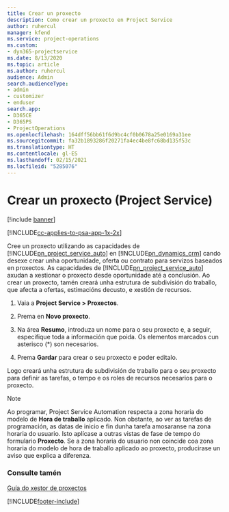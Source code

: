 ```yaml
---
title: Crear un proxecto
description: Como crear un proxecto en Project Service
author: ruhercul
manager: kfend
ms.service: project-operations
ms.custom:
- dyn365-projectservice
ms.date: 8/13/2020
ms.topic: article
ms.author: ruhercul
audience: Admin
search.audienceType:
- admin
- customizer
- enduser
search.app:
- D365CE
- D365PS
- ProjectOperations
ms.openlocfilehash: 164dff56bb61f6d9bc4cf0b0678a25e0169a31ee
ms.sourcegitcommit: fa32b1893286f20271fa4ec4be8fc68bd135f53c
ms.translationtype: HT
ms.contentlocale: gl-ES
ms.lasthandoff: 02/15/2021
ms.locfileid: "5285076"
---
```

# <a name="create-a-project-project-service"></a>Crear un proxecto (Project Service)

[!include [banner](../includes/psa-now-project-operations.md)]

[!INCLUDE[cc-applies-to-psa-app-1x-2x](../includes/cc-applies-to-psa-app-1x-2x.md)]

Cree un proxecto utilizando as capacidades de [!INCLUDE[pn_project_service_auto](../includes/pn-project-service-auto.md)] en [!INCLUDE[pn_dynamics_crm](../includes/pn-dynamics-crm.md)] cando desexe crear unha oportunidade, oferta ou contrato para servizos baseados en proxectos. As capacidades de [!INCLUDE[pn_project_service_auto](../includes/pn-project-service-auto.md)] axudan a xestionar o proxecto desde oportunidade até a conclusión. Ao crear un proxecto, tamén creará unha estrutura de subdivisión do traballo, que afecta a ofertas, estimacións decusto, e xestión de recursos.  
  
1.  Vaia a **Project Service > Proxectos**.  
  
2.  Prema en **Novo proxecto**.  
  
3.  Na área **Resumo**, introduza un nome para o seu proxecto e, a seguir, especifique toda a información que poida. Os elementos marcados cun asterisco (*) son necesarios.  
  
4.  Prema **Gardar** para crear o seu proxecto e poder editalo.  
  
Logo creará unha estrutura de subdivisión de traballo para o seu proxecto para definir as tarefas, o tempo e os roles de recursos necesarios para o proxecto.  

> [!NOTE]
> Ao programar, Project Service Automation respecta a zona horaria do modelo de **Hora de traballo** aplicado. Non obstante, ao ver as tarefas de programación, as datas de inicio e fin dunha tarefa amosaranse na zona horaria do usuario. Isto aplícase a outras vistas de fase de tempo do formulario **Proxecto**. Se a zona horaria do usuario non coincide coa zona horaria do modelo de hora de traballo aplicado ao proxecto, producirase un aviso que explica a diferenza. 
  
### <a name="see-also"></a>Consulte tamén  
 [Guía do xestor de proxectos](../psa/project-manager-guide.md)


[!INCLUDE[footer-include](../includes/footer-banner.md)]